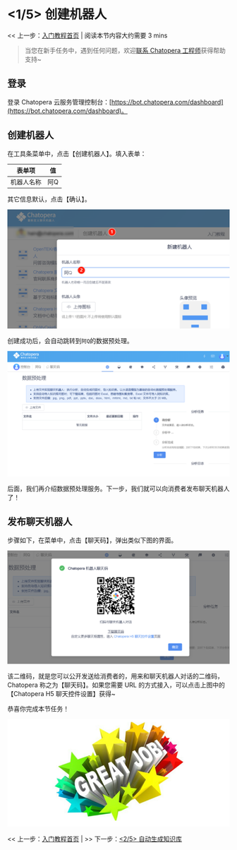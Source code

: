 <!-- markup:blank-line -->
# <1/5> 创建机器人

<< 上一步：[入门教程首页](/products/chatbot-platform/tutorials/index.html) | <i class="glyphicon glyphicon-time"></i>阅读本节内容大约需要 3 mins <!-- markup:skip-line -->

> 当您在新手任务中，遇到任何问题，欢迎[联系 Chatopera 工程师](https://dwz.chatopera.com/s99784)获得帮助支持~

## 登录

登录 Chatopera 云服务管理控制台：[https://bot.chatopera.com/dashboard](https://bot.chatopera.com/dashboard)。

## 创建机器人

在工具条菜单中，点击【创建机器人】。填入表单：

| 表单项 | 值 |
| --- | --- |
| 机器人名称 | 阿Q |
<!-- markup:table-caption 创建机器人表单 -->

其它信息默认，点击【确认】。

![](../../../images/assets/screenshot_20230503085347.png)

创建成功后，会自动跳转到`阿Q`的数据预处理。

![](../../../images/assets/screenshot_20240612094940.png)

后面，我们再介绍数据预处理服务。下一步，我们就可以向消费者发布聊天机器人了！

## 发布聊天机器人

步骤如下，在菜单中，点击【聊天码】，弹出类似下图的界面。

![](../../../images/assets/screenshot_20240612095312.png)

该二维码，就是您可以公开发送给消费者的，用来和聊天机器人对话的二维码，Chatopera 称之为【聊天码】。如果您需要 URL 的方式接入，可以点击上图中的【Chatopera H5 聊天控件设置】获得~

恭喜你完成本节任务！

![恭喜完成任务](../../../images/products/platform/congr-20210913-195053.png) <!-- markup:skip-line -->

<< 上一步：[入门教程首页](/products/chatbot-platform/tutorials/index.html) | >> 下一步：[<2/5> 自动生成知识库](/products/chatbot-platform/tutorials/2-answer-faq.html) <!-- markup:skip-line -->

